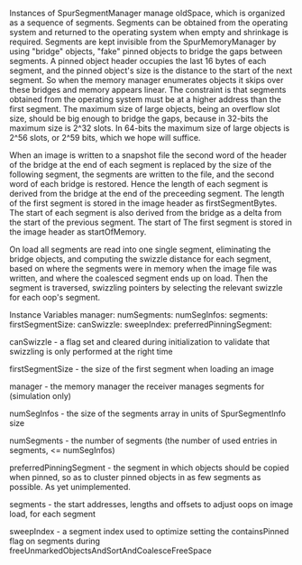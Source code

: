 Instances of SpurSegmentManager manage oldSpace, which is organized as a sequence of segments.  Segments can be obtained from the operating system and returned to the operating system when empty and shrinkage is required.  Segments are kept invisible from the SpurMemoryManager by using "bridge" objects, "fake" pinned objects to bridge the gaps between segments.  A pinned object header occupies the last 16 bytes of each segment, and the pinned object's size is the distance to the start of the next segment.  So when the memory manager enumerates objects it skips over these bridges and memory appears linear.  The constraint is that segments obtained from the operating system must be at a higher address than the first segment.  The maximum size of large objects, being an overflow slot size, should be big enough to bridge the gaps, because in 32-bits the maximum size is 2^32 slots.  In 64-bits the maximum size of large objects is 2^56 slots, or 2^59 bits, which we hope will suffice.

When an image is written to a snapshot file the second word of the header of the bridge at the end of each segment is replaced by the size of the following segment, the segments are written to the file, and the second word of each bridge is restored.  Hence the length of each segment is derived from the bridge at the end of the preceeding segment.  The length of the first segment is stored in the image header as firstSegmentBytes.  The start of each segment is also derived from the bridge as a delta from the start of the previous segment.  The start of The first segment is stored in the image header as startOfMemory.

On load all segments are read into one single segment, eliminating the bridge objects, and computing the swizzle distance for each segment, based on where the segments were in memory when the image file was written, and where the coalesced segment ends up on load.  Then the segment is traversed, swizzling pointers by selecting the relevant swizzle for each oop's segment.

Instance Variables
	manager:					<SpurMemoryManager>
	numSegments:				<Integer>
	numSegInfos:				<Integer>
	segments:					<Array of SpurSegmentInfo>
	firstSegmentSize:			<Integer>
	canSwizzle:					<Boolean>
	sweepIndex:				<Integer>
	preferredPinningSegment:	<SpurSegmentInfo>

canSwizzle
	- a flag set and cleared during initialization to validate that swizzling is only performed at the right time

firstSegmentSize
	- the size of the first segment when loading an image

manager
	- the memory manager the receiver manages segments for (simulation only)
	
numSegInfos
	- the size of the segments array in units of SpurSegmentInfo size
	
numSegments
	- the number of segments (the number of used entries in segments, <= numSegInfos)

preferredPinningSegment
	- the segment in which objects should be copied when pinned, so as to cluster pinned objects in as few segments as possible.  As yet unimplemented.

segments
	- the start addresses, lengths and offsets to adjust oops on image load, for each segment

sweepIndex
	- a segment index used to optimize setting the containsPinned flag on segments during freeUnmarkedObjectsAndSortAndCoalesceFreeSpace
